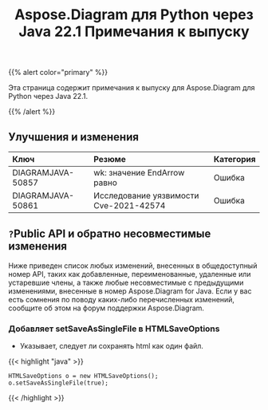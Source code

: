 ﻿---
title: Aspose.Diagram для Python через Java 22.1 Примечания к выпуску
type: docs
weight: 27
url: /ru/java/aspose-diagram-for-python-via-java-22-1-release-notes/
---
{{% alert color="primary" %}}

Эта страница содержит примечания к выпуску для Aspose.Diagram для Python через Java 22.1.


{{% /alert %}}
## **Улучшения и изменения**

|**Ключ**|**Резюме**|**Категория**|
|:- |:- |:- |
|DIAGRAMJAVA-50857|wk: значение EndArrow равно|Ошибка|
|DIAGRAMJAVA-50861|Исследование уязвимости Cve-2021-42574|Ошибка|

## `?`**Public API и обратно несовместимые изменения**
Ниже приведен список любых изменений, внесенных в общедоступный номер API, таких как добавленные, переименованные, удаленные или устаревшие члены, а также любые несовместимые с предыдущими изменениями, внесенные в номер Aspose.Diagram for Java. Если у вас есть сомнения по поводу каких-либо перечисленных изменений, сообщите об этом на форум поддержки Aspose.Diagram.

### **Добавляет setSaveAsSingleFile в HTMLSaveOptions**
- Указывает, следует ли сохранять html как один файл.

{{< highlight "java" >}}

    HTMLSaveOptions o = new HTMLSaveOptions();    
    o.setSaveAsSingleFile(true);

{{< /highlight >}}

